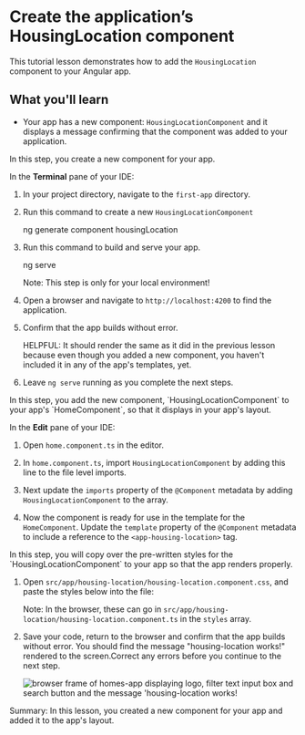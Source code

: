 # Create the application’s HousingLocation component

This tutorial lesson demonstrates how to add the `HousingLocation` component to your Angular app.

<docs-video src="https://www.youtube.com/embed/R0nRX8jD2D0?si=U4ONEbPvtptdUHTt&amp;start=440"/>

## What you'll learn

* Your app has a new component: `HousingLocationComponent` and it displays a message confirming that the component was added to your application.

<docs-workflow>

<docs-step title="Create the `HousingLocationComponent`">
In this step, you create a new component for your app.

In the **Terminal** pane of your IDE:

1. In your project directory, navigate to the `first-app` directory.

1. Run this command to create a new `HousingLocationComponent`

    <docs-code language="shell">
    ng generate component housingLocation
    </docs-code>

1. Run this command to build and serve your app.

    <docs-code language="shell">
    ng serve
    </docs-code>

    Note: This step is only for your local environment!

1. Open a browser and navigate to `http://localhost:4200` to find the application.
1. Confirm that the app builds without error.

    HELPFUL: It should render the same as it did in the previous lesson because even though you added a new component, you haven't included it in any of the app's templates, yet.

1. Leave `ng serve` running as you complete the next steps.
</docs-step>

<docs-step title="Add the new component to your app's layout">
In this step, you add the new component, `HousingLocationComponent` to your app's `HomeComponent`, so that it displays in your app's layout.

In the **Edit** pane of your IDE:

1. Open `home.component.ts` in the editor.
1. In `home.component.ts`, import `HousingLocationComponent` by adding this line to the file level imports.

    <docs-code header="Import HousingLocationComponent in src/app/home/home.component.ts" path="adev/src/content/tutorials/first-app/steps/04-interfaces/src/app/home/home.component.ts" visibleLines="[3]"/>

1. Next update the `imports` property of the `@Component` metadata by adding `HousingLocationComponent` to the array.

    <docs-code header="Add HousingLocationComponent to imports array in src/app/home/home.component.ts" path="adev/src/content/tutorials/first-app/steps/04-interfaces/src/app/home/home.component.ts" visibleLines="[7,10]"/>

1. Now the component is ready for use in the template for the `HomeComponent`. Update the `template` property of the `@Component` metadata to include a reference to the `<app-housing-location>` tag.

    <docs-code header="Add housing location to the component template in src/app/home/home.component.ts" path="adev/src/content/tutorials/first-app/steps/04-interfaces/src/app/home/home.component.ts" visibleLines="[11,21]"/>

</docs-step>

<docs-step title="Add the styles for the component">
In this step, you will copy over the pre-written styles for the `HousingLocationComponent` to your app so that the app renders properly.

1. Open `src/app/housing-location/housing-location.component.css`, and paste the styles below into the file:

    Note: In the browser, these can go in `src/app/housing-location/housing-location.component.ts` in the `styles` array.

    <docs-code header="Add CSS styles to housing location to the component in src/app/housing-location/housing-location.component.css" path="adev/src/content/tutorials/first-app/steps/04-interfaces/src/app/housing-location/housing-location.component.css"/>

1. Save your code, return to the browser and confirm that the app builds without error. You should find the message "housing-location works!" rendered to the screen.Correct any errors before you continue to the next step.

    <img alt="browser frame of homes-app displaying logo, filter text input box and search button and the message 'housing-location works!" src="assets/content/images/tutorials/first-app/homes-app-lesson-03-step-2.png">

</docs-step>

</docs-workflow>

Summary: In this lesson, you created a new component for your app and added it to the app's layout.
